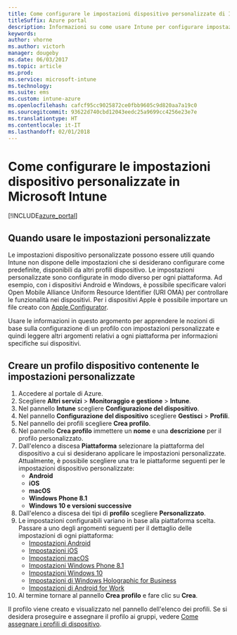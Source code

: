 ```yaml
---
title: Come configurare le impostazioni dispositivo personalizzate di Intune
titleSuffix: Azure portal
description: Informazioni su come usare Intune per configurare impostazioni personalizzate nei dispositivi gestiti."
keywords: 
author: vhorne
ms.author: victorh
manager: dougeby
ms.date: 06/03/2017
ms.topic: article
ms.prod: 
ms.service: microsoft-intune
ms.technology: 
ms.suite: ems
ms.custom: intune-azure
ms.openlocfilehash: cafcf95cc9025872ce0fbb9605c9d820aa7a19c0
ms.sourcegitcommit: 93622d740cbd12043eedc25a9699cc4256e23e7e
ms.translationtype: HT
ms.contentlocale: it-IT
ms.lasthandoff: 02/01/2018
---
```

# <a name="how-to-configure-custom-device-settings-in-microsoft-intune"></a>Come configurare le impostazioni dispositivo personalizzate in Microsoft Intune

[!INCLUDE[azure_portal](./includes/azure_portal.md)]

## <a name="when-to-use-custom-settings"></a>Quando usare le impostazioni personalizzate

Le impostazioni dispositivo personalizzate possono essere utili quando Intune non dispone delle impostazioni che si desiderano configurare come predefinite, disponibili da altri profili dispositivo.
Le impostazioni personalizzate sono configurate in modo diverso per ogni piattaforma. Ad esempio, con i dispositivi Android e Windows, è possibile specificare valori Open Mobile Alliance Uniform Resource Identifier (URI OMA) per controllare le funzionalità nei dispositivi. Per i dispositivi Apple è possibile importare un file creato con [Apple Configurator](https://itunes.apple.com/us/app/apple-configurator-2/id1037126344?mt=12).

Usare le informazioni in questo argomento per apprendere le nozioni di base sulla configurazione di un profilo con impostazioni personalizzate e quindi leggere altri argomenti relativi a ogni piattaforma per informazioni specifiche sui dispositivi.

## <a name="create-a-device-profile-containing-custom-settings"></a>Creare un profilo dispositivo contenente le impostazioni personalizzate

1. Accedere al portale di Azure.
2. Scegliere **Altri servizi** > **Monitoraggio e gestione** > **Intune**.
3. Nel pannello **Intune** scegliere **Configurazione del dispositivo**.
2. Nel pannello **Configurazione del dispositivo** scegliere **Gestisci** > **Profili**.
3. Nel pannello dei profili scegliere **Crea profilo**.
4. Nel pannello **Crea profilo** immettere un **nome** e una **descrizione** per il profilo personalizzato.
5. Dall'elenco a discesa **Piattaforma** selezionare la piattaforma del dispositivo a cui si desiderano applicare le impostazioni personalizzate. Attualmente, è possibile scegliere una tra le piattaforme seguenti per le impostazioni dispositivo personalizzate:
    - **Android**
    - **iOS**
    - **macOS**
    - **Windows Phone 8.1**
    - **Windows 10 e versioni successive**
6. Dall'elenco a discesa dei tipi di **profilo** scegliere **Personalizzato**.
7. Le impostazioni configurabili variano in base alla piattaforma scelta. Passare a uno degli argomenti seguenti per il dettaglio delle impostazioni di ogni piattaforma:
    - [Impostazioni Android](custom-settings-android.md)
    - [Impostazioni iOS](custom-settings-ios.md)
    - [Impostazioni macOS](custom-settings-macos.md)
    - [Impostazioni Windows Phone 8.1](custom-settings-windows-phone-8-1.md)
    - [Impostazioni Windows 10](custom-settings-windows-10.md)
    - [Impostazioni di Windows Holographic for Business](custom-settings-windows-holographic.md)
    - [Impostazioni di Android for Work](custom-settings-android-for-work.md)
8. Al termine tornare al pannello **Crea profilo** e fare clic su **Crea**.

Il profilo viene creato e visualizzato nel pannello dell'elenco dei profili.
Se si desidera proseguire e assegnare il profilo ai gruppi, vedere [Come assegnare i profili di dispositivo](device-profile-assign.md).
